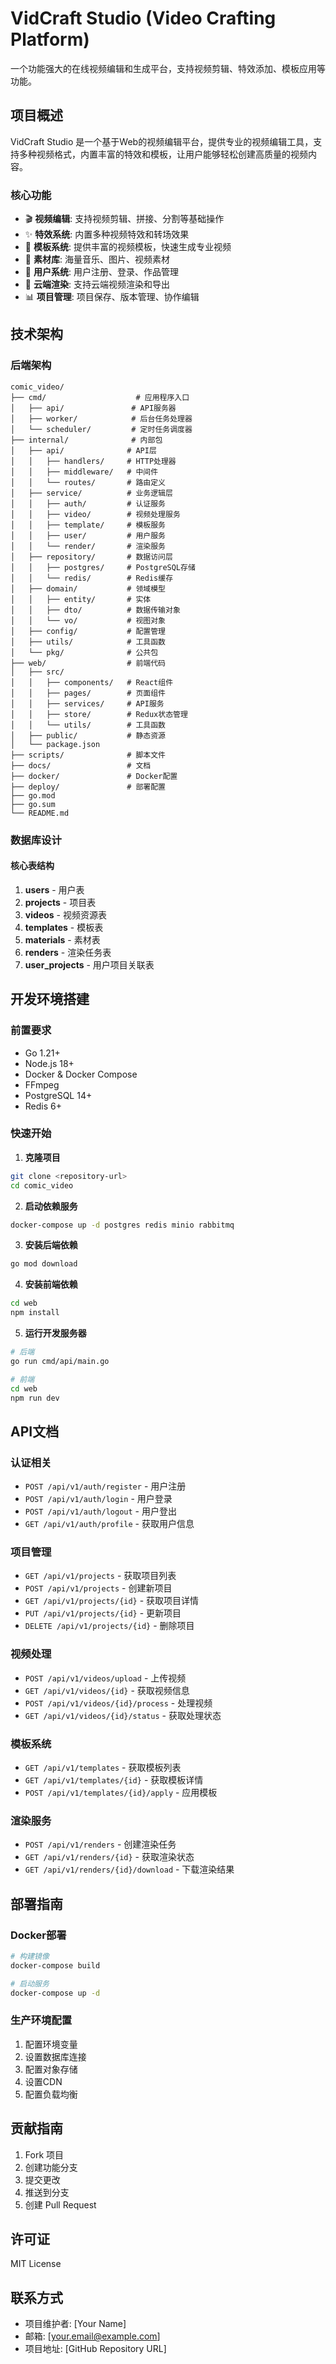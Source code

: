# VidCraft Studio (Video Crafting Platform)

一个功能强大的在线视频编辑和生成平台，支持视频剪辑、特效添加、模板应用等功能。

## 项目概述

VidCraft Studio 是一个基于Web的视频编辑平台，提供专业的视频编辑工具，支持多种视频格式，内置丰富的特效和模板，让用户能够轻松创建高质量的视频内容。

### 核心功能

- 🎬 **视频编辑**: 支持视频剪辑、拼接、分割等基础操作
- ✨ **特效系统**: 内置多种视频特效和转场效果
- 📱 **模板系统**: 提供丰富的视频模板，快速生成专业视频
- 🎨 **素材库**: 海量音乐、图片、视频素材
- 👥 **用户系统**: 用户注册、登录、作品管理
- 🚀 **云端渲染**: 支持云端视频渲染和导出
- 📊 **项目管理**: 项目保存、版本管理、协作编辑

## 技术架构

### 后端架构

```
comic_video/
├── cmd/                    # 应用程序入口
│   ├── api/               # API服务器
│   ├── worker/            # 后台任务处理器
│   └── scheduler/         # 定时任务调度器
├── internal/              # 内部包
│   ├── api/              # API层
│   │   ├── handlers/     # HTTP处理器
│   │   ├── middleware/   # 中间件
│   │   └── routes/       # 路由定义
│   ├── service/          # 业务逻辑层
│   │   ├── auth/         # 认证服务
│   │   ├── video/        # 视频处理服务
│   │   ├── template/     # 模板服务
│   │   ├── user/         # 用户服务
│   │   └── render/       # 渲染服务
│   ├── repository/       # 数据访问层
│   │   ├── postgres/     # PostgreSQL存储
│   │   └── redis/        # Redis缓存
│   ├── domain/           # 领域模型
│   │   ├── entity/       # 实体
│   │   ├── dto/          # 数据传输对象
│   │   └── vo/           # 视图对象
│   ├── config/           # 配置管理
│   ├── utils/            # 工具函数
│   └── pkg/              # 公共包
├── web/                  # 前端代码
│   ├── src/
│   │   ├── components/   # React组件
│   │   ├── pages/        # 页面组件
│   │   ├── services/     # API服务
│   │   ├── store/        # Redux状态管理
│   │   └── utils/        # 工具函数
│   ├── public/           # 静态资源
│   └── package.json
├── scripts/              # 脚本文件
├── docs/                 # 文档
├── docker/               # Docker配置
├── deploy/               # 部署配置
├── go.mod
├── go.sum
└── README.md
```

### 数据库设计

#### 核心表结构

1. **users** - 用户表
2. **projects** - 项目表
3. **videos** - 视频资源表
4. **templates** - 模板表
5. **materials** - 素材表
6. **renders** - 渲染任务表
7. **user_projects** - 用户项目关联表

## 开发环境搭建

### 前置要求

- Go 1.21+
- Node.js 18+
- Docker & Docker Compose
- FFmpeg
- PostgreSQL 14+
- Redis 6+

### 快速开始

1. **克隆项目**
```bash
git clone <repository-url>
cd comic_video
```

2. **启动依赖服务**
```bash
docker-compose up -d postgres redis minio rabbitmq
```

3. **安装后端依赖**
```bash
go mod download
```

4. **安装前端依赖**
```bash
cd web
npm install
```

5. **运行开发服务器**
```bash
# 后端
go run cmd/api/main.go

# 前端
cd web
npm run dev
```

## API文档

### 认证相关

- `POST /api/v1/auth/register` - 用户注册
- `POST /api/v1/auth/login` - 用户登录
- `POST /api/v1/auth/logout` - 用户登出
- `GET /api/v1/auth/profile` - 获取用户信息

### 项目管理

- `GET /api/v1/projects` - 获取项目列表
- `POST /api/v1/projects` - 创建新项目
- `GET /api/v1/projects/{id}` - 获取项目详情
- `PUT /api/v1/projects/{id}` - 更新项目
- `DELETE /api/v1/projects/{id}` - 删除项目

### 视频处理

- `POST /api/v1/videos/upload` - 上传视频
- `GET /api/v1/videos/{id}` - 获取视频信息
- `POST /api/v1/videos/{id}/process` - 处理视频
- `GET /api/v1/videos/{id}/status` - 获取处理状态

### 模板系统

- `GET /api/v1/templates` - 获取模板列表
- `GET /api/v1/templates/{id}` - 获取模板详情
- `POST /api/v1/templates/{id}/apply` - 应用模板

### 渲染服务

- `POST /api/v1/renders` - 创建渲染任务
- `GET /api/v1/renders/{id}` - 获取渲染状态
- `GET /api/v1/renders/{id}/download` - 下载渲染结果

## 部署指南

### Docker部署

```bash
# 构建镜像
docker-compose build

# 启动服务
docker-compose up -d
```

### 生产环境配置

1. 配置环境变量
2. 设置数据库连接
3. 配置对象存储
4. 设置CDN
5. 配置负载均衡

## 贡献指南

1. Fork 项目
2. 创建功能分支
3. 提交更改
4. 推送到分支
5. 创建 Pull Request

## 许可证

MIT License

## 联系方式

- 项目维护者: [Your Name]
- 邮箱: [your.email@example.com]
- 项目地址: [GitHub Repository URL] 
